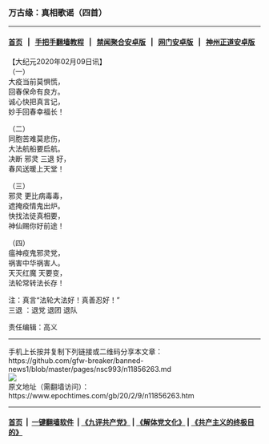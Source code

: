### 万古缘：真相歌谣（四首）
------------------------

#### [首页](https://github.com/gfw-breaker/banned-news1/blob/master/README.md) &nbsp;&nbsp;|&nbsp;&nbsp; [手把手翻墙教程](https://github.com/gfw-breaker/guides/wiki) &nbsp;&nbsp;|&nbsp;&nbsp; [禁闻聚合安卓版](https://github.com/gfw-breaker/bn-android) &nbsp;&nbsp;|&nbsp;&nbsp; [网门安卓版](https://github.com/oGate2/oGate) &nbsp;&nbsp;|&nbsp;&nbsp; [神州正道安卓版](https://github.com/SzzdOgate/update) 



<div><p>
 【大纪元2020年02月09日讯】
 <br/>
 （一）
 <br/>
 大疫当前莫惧慌，
 <br/>
 回春保命有良方。
 <br/>
 诚心快把真言记，
 <br/>
 妙手回春幸福长！
</p>
<p>
 （二）
 <br/>
 同胞苦难莫悲伤，
 <br/>
 大法航船要启航。
 <br/>
 决断
 <ok href="https://www.epochtimes.com/gb/tag/%E9%82%AA%E7%81%B5.html">
  邪灵
 </ok>
 <ok href="https://www.epochtimes.com/gb/tag/%E4%B8%89%E9%80%80.html">
  三退
 </ok>
 好，
 <br/>
 春风送暖上天堂！
</p>
<p>
 （三）
 <br/>
 <ok href="https://www.epochtimes.com/gb/tag/%E9%82%AA%E7%81%B5.html">
  邪灵
 </ok>
 更比病毒毒，
 <br/>
 遮掩疫情鬼出炉。
 <br/>
 快找法徒真相要，
 <br/>
 神仙赐你好前途！
</p>
<p>
 （四）
 <br/>
 瘟神疫鬼邪灵党，
 <br/>
 祸害中华祸害人。
 <br/>
 <ok href="https://www.epochtimes.com/gb/tag/%E5%A4%A9%E7%81%AD%E7%BA%A2%E9%AD%94.html">
  天灭红魔
 </ok>
 天要变，
 <br/>
 法轮常转法长存！
</p>
<p>
 注：真言“法轮大法好！真善忍好！”
 <br/>
 <ok href="https://www.epochtimes.com/gb/tag/%E4%B8%89%E9%80%80.html">
  三退
 </ok>
 ：退党 退团 退队
</p>
<p>
 责任编辑：高义
</p>
</div>
<hr/>
手机上长按并复制下列链接或二维码分享本文章：<br/>
https://github.com/gfw-breaker/banned-news1/blob/master/pages/nsc993/n11856263.md <br/>
<a href='https://github.com/gfw-breaker/banned-news1/blob/master/pages/nsc993/n11856263.md'><img src='https://github.com/gfw-breaker/banned-news1/blob/master/pages/nsc993/n11856263.md.png'/></a> <br/>
原文地址（需翻墙访问）：https://www.epochtimes.com/gb/20/2/9/n11856263.htm


------------------------
#### [首页](https://github.com/gfw-breaker/banned-news1/blob/master/README.md) &nbsp;|&nbsp; [一键翻墙软件](https://github.com/gfw-breaker/nogfw/blob/master/README.md) &nbsp;| [《九评共产党》](https://github.com/gfw-breaker/9ping.md/blob/master/README.md#九评之一评共产党是什么) | [《解体党文化》](https://github.com/gfw-breaker/jtdwh.md/blob/master/README.md) | [《共产主义的终极目的》](https://github.com/gfw-breaker/gczydzjmd.md/blob/master/README.md)


<img src='http://gfw-breaker.win/banned-news/pages/nsc993/n11856263.md' width='0px' height='0px'/>